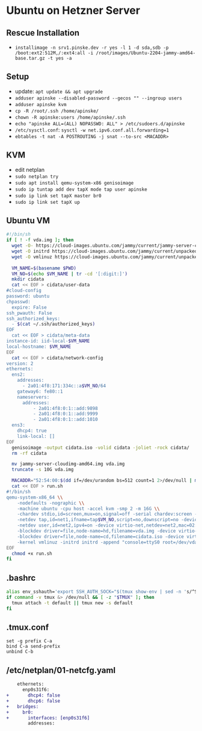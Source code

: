 # Ubuntu on Hetzner Server
## Rescue Installation
* `installimage -n srv1.pinske.dev -r yes -l 1 -d sda,sdb -p /boot:ext2:512M,/:ext4:all -i /root/images/Ubuntu-2204-jammy-amd64-base.tar.gz -t yes -a`

## Setup
* update: `apt update && apt upgrade`
* `adduser apinske --disabled-password --gecos "" --ingroup users`
* `adduser apinske kvm`
* `cp -R /root/.ssh /home/apinske/`
* `chown -R apinske:users /home/apinske/.ssh`
* `echo "apinske ALL=(ALL) NOPASSWD: ALL" > /etc/sudoers.d/apinske`
* `/etc/sysctl.conf`: `sysctl -w net.ipv6.conf.all.forwarding=1`
* `ebtables -t nat -A POSTROUTING -j snat --to-src <MACADDR>`

## KVM
* edit netplan
* `sudo netplan try`
* `sudo apt install qemu-system-x86 genisoimage`
* `sudo ip tuntap add dev tapX mode tap user apinske`
* `sudo ip link set tapX master br0`
* `sudo ip link set tapX up`

## Ubuntu VM
```sh
#!/bin/sh                           
if [ ! -f vda.img ]; then
  wget -O- https://cloud-images.ubuntu.com/jammy/current/jammy-server-cloudimg-amd64.tar.gz | tar xzf - jammy-server-cloudimg-amd64.img
  wget -O initrd https://cloud-images.ubuntu.com/jammy/current/unpacked/jammy-server-cloudimg-amd64-initrd-generic
  wget -O vmlinuz https://cloud-images.ubuntu.com/jammy/current/unpacked/jammy-server-cloudimg-amd64-vmlinuz-generic
                                                   
  VM_NAME=$(basename $PWD)
  VM_NO=$(echo $VM_NAME | tr -cd '[:digit:]')
  mkdir cidata  
  cat << EOF > cidata/user-data   
#cloud-config                     
password: ubuntu                  
chpasswd:
  expire: False
ssh_pwauth: False 
ssh_authorized_keys:
  - $(cat ~/.ssh/authorized_keys)                                                                     
EOF            
  cat << EOF > cidata/meta-data
instance-id: iid-local-$VM_NAME             
local-hostname: $VM_NAME 
EOF
  cat << EOF > cidata/network-config                                                                                                                                                                        
version: 2           
ethernets:
  ens2:              
    addresses:               
      - 2a01:4f8:171:334c::a$VM_NO/64                                                                 
    gateway6: fe80::1                                                                                 
    nameservers:                                                                                                                                                                                            
      addresses:                                                                                      
          - 2a01:4f8:0:1::add:9898                                                                    
          - 2a01:4f8:0:1::add:9999                                                                    
          - 2a01:4f8:0:1::add:1010                                                                    
  ens3:
    dhcp4: true
    link-local: []
EOF
  genisoimage -output cidata.iso -volid cidata -joliet -rock cidata/
  rm -rf cidata

  mv jammy-server-cloudimg-amd64.img vda.img
  truncate -s 10G vda.img

  MACADDR="52:54:00:$(dd if=/dev/urandom bs=512 count=1 2>/dev/null | md5sum | sed 's/^\(..\)\(..\)\(..\).*$/\1:\2:\3/')"
  cat << EOF > run.sh
#!/bin/sh
qemu-system-x86_64 \\
    -nodefaults -nographic \\
    -machine ubuntu -cpu host -accel kvm -smp 2 -m 16G \\
    -chardev stdio,id=screen,mux=on,signal=off -serial chardev:screen -mon screen \\
    -netdev tap,id=net1,ifname=tap$VM_NO,script=no,downscript=no -device virtio-net,netdev=net1,mac=$MACADDR \\
    -netdev user,id=net2,ipv4=on -device virtio-net,netdev=net2,mac=02:00:00:00:00:f$VM_NO \\
    -blockdev driver=file,node-name=hd,filename=vda.img -device virtio-blk,drive=hd \\
    -blockdev driver=file,node-name=cd,filename=cidata.iso -device virtio-blk,drive=cd \\
    -kernel vmlinuz -initrd initrd -append "console=ttyS0 root=/dev/vda"
EOF
  chmod +x run.sh
fi
```

## .bashrc
```bash
alias env_sshauth='export SSH_AUTH_SOCK="$(tmux show-env | sed -n 's/^SSH_AUTH_SOCK=//p')"'
if command -v tmux &> /dev/null && [ -z "$TMUX" ]; then
  tmux attach -t default || tmux new -s default
fi
```

## .tmux.conf
```
set -g prefix C-a
bind C-a send-prefix
unbind C-b
```

## /etc/netplan/01-netcfg.yaml
```diff
    ethernets:
      enp0s31f6: 
+       dhcp4: false
+       dhcp6: false
+   bridges:
+     br0:
+       interfaces: [enp0s31f6]
        addresses:
```
